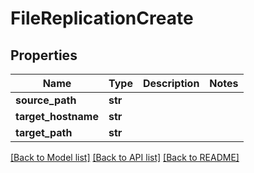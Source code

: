 # FileReplicationCreate

## Properties
Name | Type | Description | Notes
------------ | ------------- | ------------- | -------------
**source_path** | **str** |  | 
**target_hostname** | **str** |  | 
**target_path** | **str** |  | 

[[Back to Model list]](../README.md#documentation-for-models) [[Back to API list]](../README.md#documentation-for-api-endpoints) [[Back to README]](../README.md)


